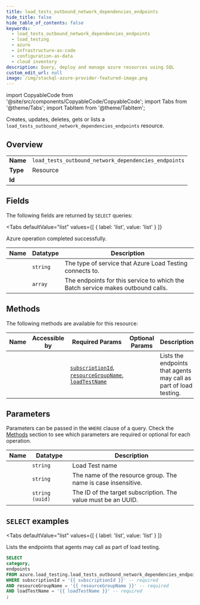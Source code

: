 ```yaml
--- 
title: load_tests_outbound_network_dependencies_endpoints
hide_title: false
hide_table_of_contents: false
keywords:
  - load_tests_outbound_network_dependencies_endpoints
  - load_testing
  - azure
  - infrastructure-as-code
  - configuration-as-data
  - cloud inventory
description: Query, deploy and manage azure resources using SQL
custom_edit_url: null
image: /img/stackql-azure-provider-featured-image.png
---
```


import CopyableCode from '@site/src/components/CopyableCode/CopyableCode';
import Tabs from '@theme/Tabs';
import TabItem from '@theme/TabItem';

Creates, updates, deletes, gets or lists a <code>load_tests_outbound_network_dependencies_endpoints</code> resource.

## Overview
<table><tbody>
<tr><td><b>Name</b></td><td><code>load_tests_outbound_network_dependencies_endpoints</code></td></tr>
<tr><td><b>Type</b></td><td>Resource</td></tr>
<tr><td><b>Id</b></td><td><CopyableCode code="azure.load_testing.load_tests_outbound_network_dependencies_endpoints" /></td></tr>
</tbody></table>

## Fields

The following fields are returned by `SELECT` queries:

<Tabs
    defaultValue="list"
    values={[
        { label: 'list', value: 'list' }
    ]}
>
<TabItem value="list">

Azure operation completed successfully.

<table>
<thead>
    <tr>
    <th>Name</th>
    <th>Datatype</th>
    <th>Description</th>
    </tr>
</thead>
<tbody>
<tr>
    <td><CopyableCode code="category" /></td>
    <td><code>string</code></td>
    <td>The type of service that Azure Load Testing connects to.</td>
</tr>
<tr>
    <td><CopyableCode code="endpoints" /></td>
    <td><code>array</code></td>
    <td>The endpoints for this service to which the Batch service makes outbound calls.</td>
</tr>
</tbody>
</table>
</TabItem>
</Tabs>

## Methods

The following methods are available for this resource:

<table>
<thead>
    <tr>
    <th>Name</th>
    <th>Accessible by</th>
    <th>Required Params</th>
    <th>Optional Params</th>
    <th>Description</th>
    </tr>
</thead>
<tbody>
<tr>
    <td><a href="#list"><CopyableCode code="list" /></a></td>
    <td><CopyableCode code="select" /></td>
    <td><a href="#parameter-subscriptionId"><code>subscriptionId</code></a>, <a href="#parameter-resourceGroupName"><code>resourceGroupName</code></a>, <a href="#parameter-loadTestName"><code>loadTestName</code></a></td>
    <td></td>
    <td>Lists the endpoints that agents may call as part of load testing.</td>
</tr>
</tbody>
</table>

## Parameters

Parameters can be passed in the `WHERE` clause of a query. Check the [Methods](#methods) section to see which parameters are required or optional for each operation.

<table>
<thead>
    <tr>
    <th>Name</th>
    <th>Datatype</th>
    <th>Description</th>
    </tr>
</thead>
<tbody>
<tr id="parameter-loadTestName">
    <td><CopyableCode code="loadTestName" /></td>
    <td><code>string</code></td>
    <td>Load Test name</td>
</tr>
<tr id="parameter-resourceGroupName">
    <td><CopyableCode code="resourceGroupName" /></td>
    <td><code>string</code></td>
    <td>The name of the resource group. The name is case insensitive.</td>
</tr>
<tr id="parameter-subscriptionId">
    <td><CopyableCode code="subscriptionId" /></td>
    <td><code>string (uuid)</code></td>
    <td>The ID of the target subscription. The value must be an UUID.</td>
</tr>
</tbody>
</table>

## `SELECT` examples

<Tabs
    defaultValue="list"
    values={[
        { label: 'list', value: 'list' }
    ]}
>
<TabItem value="list">

Lists the endpoints that agents may call as part of load testing.

```sql
SELECT
category,
endpoints
FROM azure.load_testing.load_tests_outbound_network_dependencies_endpoints
WHERE subscriptionId = '{{ subscriptionId }}' -- required
AND resourceGroupName = '{{ resourceGroupName }}' -- required
AND loadTestName = '{{ loadTestName }}' -- required
;
```
</TabItem>
</Tabs>
